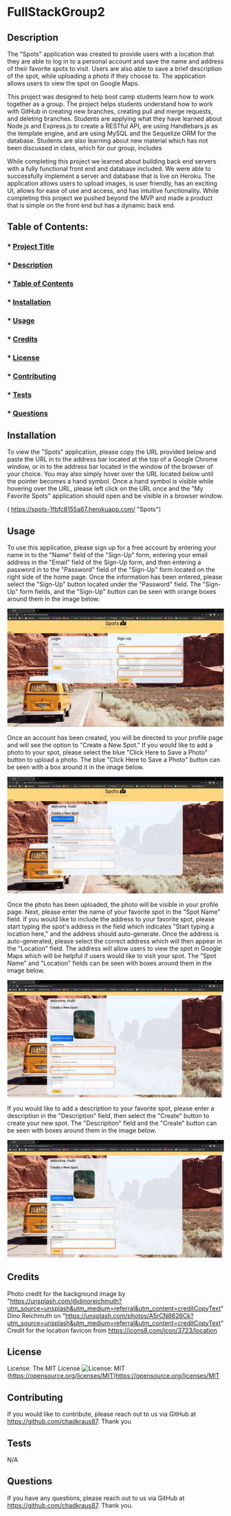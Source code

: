 # FullStackGroup2

## Description

The "Spots" application was created to provide users with a location that they are able to log in to a personal account and save the name and address of their favorite spots to visit. Users are also able to save a brief description of the spot, while uploading a photo if they choose to. The application allows users to view the spot on Google Maps.

This project was designed to help boot camp students learn how to work together as a group. The project helps students understand how to work with GitHub in creating new branches, creating pull and merge requests, and deleting branches. Students are applying what they have learned about Node.js and Express.js to create a RESTful API, are using Handlebars.js as the template engine, and are using MySQL and the Sequelize ORM for the database. Students are also learning about new material which has not been discussed in class, which for our group, includes 

While completing this project we learned about building back end servers with a fully functional front end and database included. We were able to successfully implement a server and database that is live on Heroku. The application allows users to upload images, is user friendly, has an exciting UI, allows for ease of use and access, and has intuitive functionality. While completing this project we pushed beyond the MVP and made a product that is simple on the front end but has a dynamic back end. 
  
## Table of Contents:

  ### * [Project Title](#title)
  ### * [Description](#description)
  ### * [Table of Contents](#tableofcontents)
  ### * [Installation](#installation)
  ### * [Usage](#usage)
  ### * [Credits](#credits)
  ### * [License](#license)
  ### * [Contributing](#contributing)
  ### * [Tests](#tests)
  ### * [Questions](questions)
  
## Installation

To view the "Spots" application, please copy the URL provided below and paste the URL in to the address bar located at the top of a Google Chrome window, or in to the address bar located in the window of the browser of your choice. You may also simply hover over the URL located below until the pointer becomes a hand symbol. Once a hand symbol is visible while hovering over the URL, please left click on the URL once and the "My Favorite Spots" application should open and be visible in a browser window.

( https://spots-1fbfc8155a67.herokuapp.com/ "Spots")
  
## Usage
  
To use this application, please sign up for a free account by entering your name in to the "Name" field of the "Sign-Up" form, entering your email address in the "Email" field of the Sign-Up form, and then entering a password in to the "Password" field of the "Sign-Up" form located on the right side of the home page. Once the information has been entered, please select the "Sign-Up" button located under the "Password" field. The "Sign-Up" form fields, and the "Sign-Up" button can be seen with orange boxes around them in the image below.

![alt text](/lib/README-Usage-Guide-SignUp-Fields.PNG)

Once an account has been created, you will be directed to your profile page and will see the option to "Create a New Spot." If you would like to add a photo to your spot, please select the blue "Click Here to Save a Photo" button to upload a photo. The blue "Click Here to Save a Photo" button can be seen with a box around it in the image below.

![alt text](/lib/README-Usage-Guide-Save-A-Photo.PNG)

Once the photo has been uploaded, the photo will be visible in your profile page. Next, please enter the name of your favorite spot in the "Spot Name" field. If you would like to include the address to your favorite spot, please start typing the spot's address in the field which indicates "Start typing a location here," and the address should auto-generate. Once the address is auto-generated, please select the correct address which will then appear in the "Location" field. The address will allow users to view the spot in Google Maps which will be helpful if users would like to visit your spot. The "Spot Name" and "Location" fields can be seen with boxes around them in the image below.

![alt text](/lib/README-Usage-Guide-Name-Location-Fields.PNG)

If you would like to add a description to your favorite spot, please enter a description in the "Description" field, then select the "Create" button to create your new spot. The "Description" field and the "Create" button can be seen with boxes around them in the image below.

![alt text](/lib/README-Usage-Guide-Description-Create.PNG)

## Credits

Photo credit for the background image by "https://unsplash.com/@dinoreichmuth?utm_source=unsplash&utm_medium=referral&utm_content=creditCopyText" Dino Reichmuth on "https://unsplash.com/photos/A5rCN8626Ck?utm_source=unsplash&utm_medium=referral&utm_content=creditCopyText" Credit for the location favicon from https://icons8.com/icon/3723/location
  
  
## License
  
License: The MIT License
![License: MIT](https://img.shields.io/badge/License-MIT-yellow.svg)(https://opensource.org/licenses/MIT)https://opensource.org/licenses/MIT
 
  
## Contributing

If you would like to contribute, please reach out to us via GitHub at https://github.com/chadkraus87. Thank you
  
## Tests

N/A

 
## Questions

If you have any questions, please reach out to us via GitHub at https://github.com/chadkraus87. Thank you.
  
  
